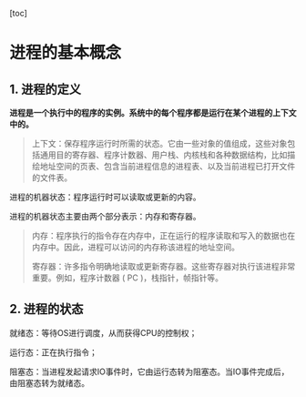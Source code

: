 [toc]

# 进程的基本概念

## 1. 进程的定义

**进程是一个执行中的程序的实例。系统中的每个程序都是运行在某个进程的上下文中的。**

>   上下文：保存程序运行时所需的状态。它由一些对象的值组成，这些对象包括通用目的寄存器、程序计数器、用户栈、内核栈和各种数据结构，比如描绘地址空间的页表、包含当前进程信息的进程表、以及当前进程已打开文件的文件表。

进程的机器状态：程序运行时可以读取或更新的内容。

进程的机器状态主要由两个部分表示：内存和寄存器。

>   内存：程序执行的指令存在内存中，正在运行的程序读取和写入的数据也在内存中。因此，进程可以访问的内存称该进程的地址空间。
>
>   寄存器：许多指令明确地读取或更新寄存器。这些寄存器对执行该进程非常重要。例如，程序计数器 ( PC )，栈指针，帧指针等。

## 2. 进程的状态

就绪态：等待OS进行调度，从而获得CPU的控制权；

运行态：正在执行指令；

阻塞态：当进程发起请求IO事件时，它由运行态转为阻塞态。当IO事件完成后，由阻塞态转为就绪态。

